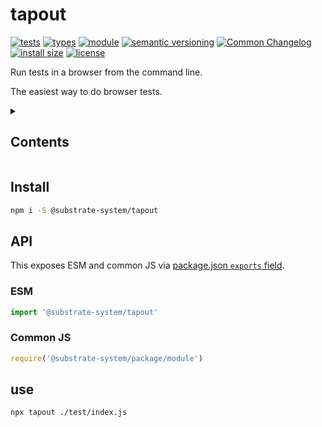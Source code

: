 # tapout
[![tests](https://img.shields.io/github/actions/workflow/status/susbtrate-system/tapout/nodejs.yml?style=flat-square)](https://github.com/susbtrate-system/tapout/actions/workflows/nodejs.yml)
[![types](https://img.shields.io/npm/types/@substrate-system/tapout?style=flat-square)](README.md)
[![module](https://img.shields.io/badge/module-ESM%2FCJS-blue?style=flat-square)](README.md)
[![semantic versioning](https://img.shields.io/badge/semver-2.0.0-blue?logo=semver&style=flat-square)](https://semver.org/)
[![Common Changelog](https://nichoth.github.io/badge/common-changelog.svg)](./CHANGELOG.md)
[![install size](https://flat.badgen.net/packagephobia/install/@substrate-system/tapout)](https://packagephobia.com/result?p=@substrate-system/tapout)
[![license](https://img.shields.io/badge/license-Big_Time-blue?style=flat-square)](LICENSE)


Run tests in a browser from the command line.

The easiest way to do browser tests.

<details><summary><h2>Contents</h2></summary>
<!-- toc -->
</details>

## Install

```sh
npm i -S @substrate-system/tapout
```

## API

This exposes ESM and common JS via [package.json `exports` field](https://nodejs.org/api/packages.html#exports).

### ESM
```js
import '@substrate-system/tapout'
```

### Common JS
```js
require('@substrate-system/package/module')
```

## use

```sh
npx tapout ./test/index.js
```

